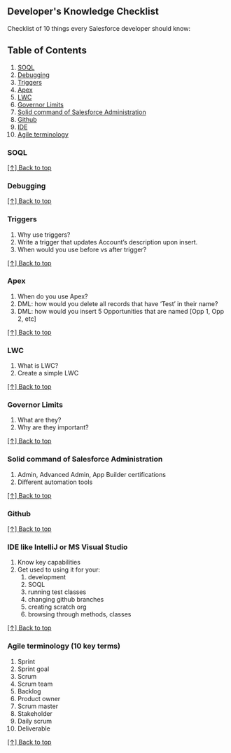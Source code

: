 ## Developer's Knowledge Checklist

Checklist of 10 things every Salesforce developer should know:

## Table of Contents
1. [SOQL](#soql)
2. [Debugging](#debugging)
3. [Triggers](#triggers)
4. [Apex](#apex)
5. [LWC](#lwc)
6. [Governor Limits](#governor-limits)
7. [Solid command of Salesforce Administration](#solid-command-of-salesforce-administration)
8. [Github](#github)
9. [IDE](#like-intellij-or-ms-visual-studio)
10. [Agile terminology](#agile-terminology-10-key-terms)

### SOQL

[[↑] Back to top](#salesforce-admin-questions)

### Debugging

[[↑] Back to top](#salesforce-admin-questions)

### Triggers
1. Why use triggers?
2. Write a trigger that updates Account’s description upon insert.
3. When would you use before vs after trigger?

[[↑] Back to top](#salesforce-admin-questions)

### Apex
1. When do you use Apex?
2. DML: how would you delete all records that have ‘Test’ in their name?
3. DML: how would you insert 5 Opportunities that are named [Opp 1, Opp 2, etc]

[[↑] Back to top](#salesforce-admin-questions)

### LWC
1. What is LWC?
2. Create a simple LWC

[[↑] Back to top](#salesforce-admin-questions)

### Governor Limits
1. What are they?
2. Why are they important?

[[↑] Back to top](#salesforce-admin-questions)

### Solid command of Salesforce Administration
1. Admin, Advanced Admin, App Builder certifications
2. Different automation tools

[[↑] Back to top](#salesforce-admin-questions)

### Github

[[↑] Back to top](#salesforce-admin-questions)

### IDE like IntelliJ or MS Visual Studio
1. Know key capabilities
2. Get used to using it for your:
   1. development
   2. SOQL
   3. running test classes
   4. changing github branches
   5. creating scratch org
   6. browsing through methods, classes

[[↑] Back to top](#salesforce-admin-questions)

### Agile terminology (10 key terms)
1. Sprint
2. Sprint goal
3. Scrum
4. Scrum team
5. Backlog
6. Product owner
7. Scrum master
8. Stakeholder
9. Daily scrum
10. Deliverable

[[↑] Back to top](#salesforce-admin-questions)
